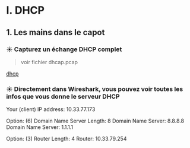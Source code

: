 # I. DHCP

## 1. Les mains dans le capot

### ☀️ Capturez un échange DHCP complet

> voir fichier dhcap.pcap

[dhcp](dhcp.pcap)

### ☀️ Directement dans Wireshark, vous pouvez voir toutes les infos que vous donne  le serveur DHCP

Your (client) IP address: 10.33.77.173

Option: (6) Domain Name Server
    Length: 8
    Domain Name Server: 8.8.8.8
    Domain Name Server: 1.1.1.1

Option: (3) Router
    Length: 4
    Router: 10.33.79.254

